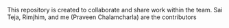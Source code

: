 This repository is created to collaborate and share work within the team.
Sai Teja, Rimjhim, and me (Praveen Chalamcharla) are the contributors